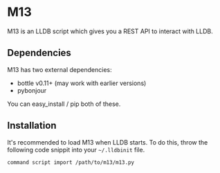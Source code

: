 # M13

M13 is an LLDB script which gives you a REST API to interact with LLDB.

## Dependencies

M13 has two external dependencies:

* bottle v0.11+ (may work with earlier versions)
* pybonjour

You can easy_install / pip both of these.

## Installation

It's recommended to load M13 when LLDB starts. To do this, throw the following code snippit into your `~/.lldbinit` file.

    command script import /path/to/m13/m13.py

